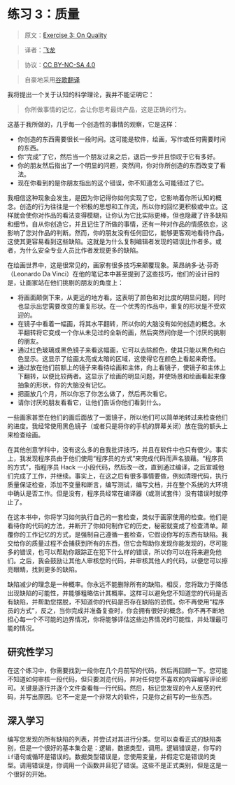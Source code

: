 # 练习 3：质量

> 原文：[Exercise 3: On Quality](https://learncodethehardway.org/more-python-book/ex3.html)

> 译者：[飞龙](https://github.com/wizardforcel)

> 协议：[CC BY-NC-SA 4.0](http://creativecommons.org/licenses/by-nc-sa/4.0/)

> 自豪地采用[谷歌翻译](https://translate.google.cn/)

我将提出一个关于认知的科学理论，我并不能证明它：

> 你所做事情的记忆，会让你思考最终产品，这是正确的行为。

这基于我所做的，几乎每一个创造性的事情的观察，它是这样：

+   你创造的东西需要很长一段时间。这可能是软件，绘画，写作或任何需要时间的东西。
+   你“完成”了它，然后当一个朋友过来之后，退后一步并且惊叹于它有多好。
+   你的朋友然后指出了一个明显的问题，突然间，你对你所创造的东西改变了看法。
+   现在你看到的是你朋友指出的这个错误，你不知道怎么可能错过了它。

我相信这种现象会发生，是因为你记得你如何实现了它，它影响着你所认知的概念。创造的行为往往是一个积极的思想和工作流，所以你的回忆更积极或中立。这样就会使你对作品的看法变得模糊，让你认为它比实际更棒，但也隐藏了许多缺陷和细节。自从你创造它，并且记住了所做的事情，还有一种对作品的情感依恋，这影响了您对作品的判断。然而，你的朋友没有任何回忆，能够更客观地看待作品，这使其更容易看到这些缺陷。这就是为什么复制编辑者发现的错误比作者多。或者，为什么安全专业人员比作者发现更多的缺陷。

在绘画世界中，这是很常见的，画家有很多技巧来颠覆现象。莱昂纳多·达·芬奇（Leonardo Da Vinci）在他的笔记本中甚至提到了这些技巧，他们的设计目的是，让画家站在他们挑剔的朋友的角度上：

+   将画面颠倒下来，从更远的地方看。这表明了颜色和对比度的明显问题，同时也显示出您需要改变的重复形状。在一个优秀的作品中，重复的形状是不受欢迎的。
+   在镜子中看着一幅画，将其水平翻转，所以你的大脑没有如何创造的概念。水平翻转将它变成一个你从未见过的全新的画，然后突然间你是一个讨厌的挑剔的朋友。
+   通过红色玻璃或黑色镜子来看这幅画，它可以去除颜色，使其只能以黑色和白色显示。这显示了绘画太亮或太暗的区域，这使得它在颜色上看起来奇怪。
+   通过放在他们前额上的镜子来看待绘画和主体，向上看镜子，使镜子和主体上下翻转，以便比较两者。这显示了绘画的明显问题，并使场景和绘画看起来像抽象的形状，你的大脑没有记忆。
+   把画放几个月，所以你忘了你怎么做了，然后再次看它。
+   请你讨厌的朋友看看它，让他们告诉你他们看到什么。

一些画家甚至在他们的画后面放了一面镜子，所以他们可以简单地转过来检查他们的进度。我经常使用黑色镜子（或者只是将你的手机的屏幕关闭）放在我的额头上来检查绘画。

在其他创意学科中，没有这么多的自我批评技巧，并且在软件中也只有很少。事实上，我发现程序员由于他们使用“程序员的方式”来完成代码而声名狼藉。“程序员的方式”，指程序员 Hack 一小段代码，然后改一改，直到通过编译，之后宣城他们完成了工作，并继续。事实上，在这之后有很多事情要做，例如清理代码，执行质量保证检查，添加不变量和断言，编写测试，编写文档，并在整个系统的大环境中确认是否工作。但是没有，程序员经常在编译器（或测试套件）没有错误时就停止了。

在这本书中，你将学习如何执行自己的一套检查，类似于画家使用的检查。他们是看待你的代码的方法，并断开了你如何制作它的历史，秘密就变成了检查清单。颠覆你的工作记忆的方式，是强制自己遵循一套检查，它假设你写的东西有缺陷。我交给你的质量过程不会捕获到所有的东西，但它会帮助你发现你能发现的，尽可能多的错误，也可以帮助你跟踪正在犯下什么样的错误，所以你可以在将来避免他们。之后，我会鼓励让其他人审核您的代码，并审核其他人的代码，以便您可以擦亮眼睛，找到更多的缺陷。

缺陷减少的理念是一种概率。你永远不能删除所有的缺陷。相反，您将致力于降低出现缺陷的可能性，并能够粗略估计其概率。这样可以避免您不知道您的代码是否有缺陷，并帮助您摆脱，不知道你的代码是否存在缺陷的恐慌。你不再使用“程序员的方式”，反之，当你完成并准备复查时，你会拥有很好的概念。你不再不断地担心每一个不可能的边界情况，你将能够评估这些边界情况的可能性，并处理最可能的情况。

## 研究性学习

在这个练习中，你需要找到一段你在几个月前写的代码，然后再回顾一下。您可能不知道如何审核一段代码，但只要浏览代码，并对任何您不喜欢的内容编写评论即可。关键是逐行并逐个文件查看每一行代码。然后，标记您发现的令人反感的代码，并写出原因。它不一定是一个非常大的软件，只是你之前写的一些东西。

## 深入学习

编写您发现的所有缺陷的列表，并尝试对其进行分类。您可以查看正式的缺陷类别，但是一个很好的基本集合是：逻辑，数据类型，调用。逻辑错误是，你写的`if`语句或循环是错误的。数据类型错误是，您使用变量，并假定它是错误的类型。调用错误是，你调用一个函数并且犯了错误。这些不是正式类别，但是这是一个很好的开始。
